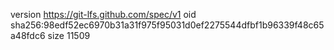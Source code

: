 version https://git-lfs.github.com/spec/v1
oid sha256:98edf52ec6970b31a31f975f95031d0ef2275544dfbf1b96339f48c65a48fdc6
size 11509
